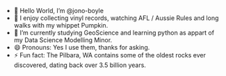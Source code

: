 - 👋 Hello World, I’m @jono-boyle
- 👀 I enjoy collecting vinyl records, watching AFL / Aussie Rules and long walks with my whippet Pumpkin.
- 🌱 I’m currently studying GeoScience and learning python as appart of my Data Science Modelling Minor.
- 😄 Pronouns: Yes I use them, thanks for asking.
- ⚡ Fun fact: The Pilbara, WA contains some of the oldest rocks ever discovered, dating back over 3.5 billion years.

<!---
jono-boyle/jono-boyle is a ✨ special ✨ repository because its `README.md` (this file) appears on your GitHub profile.
You can click the Preview link to take a look at your changes.
--->
